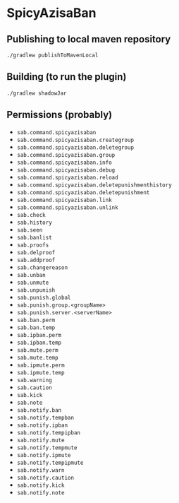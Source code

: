 # SpicyAzisaBan

## Publishing to local maven repository
`./gradlew publishToMavenLocal`

## Building (to run the plugin)
`./gradlew shadowJar`

## Permissions (probably)
- `sab.command.spicyazisaban`
- `sab.command.spicyazisaban.creategroup`
- `sab.command.spicyazisaban.deletegroup`
- `sab.command.spicyazisaban.group`
- `sab.command.spicyazisaban.info`
- `sab.command.spicyazisaban.debug`
- `sab.command.spicyazisaban.reload`
- `sab.command.spicyazisaban.deletepunishmenthistory`
- `sab.command.spicyazisaban.deletepunishment`
- `sab.command.spicyazisaban.link`
- `sab.command.spicyazisaban.unlink`
- `sab.check`
- `sab.history`
- `sab.seen`
- `sab.banlist`
- `sab.proofs`
- `sab.delproof`
- `sab.addproof`
- `sab.changereason`
- `sab.unban`
- `sab.unmute`
- `sab.unpunish`
- `sab.punish.global`
- `sab.punish.group.<groupName>`
- `sab.punish.server.<serverName>`
- `sab.ban.perm`
- `sab.ban.temp`
- `sab.ipban.perm`
- `sab.ipban.temp`
- `sab.mute.perm`
- `sab.mute.temp`
- `sab.ipmute.perm`
- `sab.ipmute.temp`
- `sab.warning`
- `sab.caution`
- `sab.kick`
- `sab.note`
- `sab.notify.ban`
- `sab.notify.tempban`
- `sab.notify.ipban`
- `sab.notify.tempipban`
- `sab.notify.mute`
- `sab.notify.tempmute`
- `sab.notify.ipmute`
- `sab.notify.tempipmute`
- `sab.notify.warn`
- `sab.notify.caution`
- `sab.notify.kick`
- `sab.notify.note`
